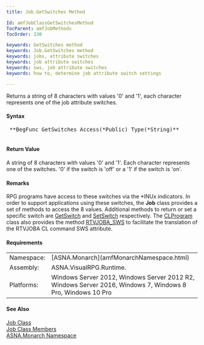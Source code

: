 ```yaml
---
title: Job.GetSwitches Method

Id: amfJobClassGetSwitchesMethod
TocParent: amfJobMethods
TocOrder: 130

keywords: GetSwitches method
keywords: Job.GetSwitches method
keywords: jobs, attribute switches
keywords: job attribute switches
keywords: sws, job attribute switches
keywords: how to, determine job attribute switch settings

---
```


Returns a string of 8 characters with values '0' and '1', each character represents one of the job attribute switches.

#### Syntax
<pre class="prettyprint">
 **BegFunc GetSwitches Access(*Public) Type(*String)** 
            </pre>

#### Return Value
A string of 8 characters with values '0' and '1'. Each character represents one of the switches. '0' if the switch is 'off' or a '1' if the switch is 'on'.

#### Remarks
RPG programs have access to these switches via the *INUx indicators. In order to support applications using these switches, the **Job** class provides a set of methods to access the 8 values. Additional methods to return or set a specific switch are [ GetSwitch](amfJobClassGetSwitchMethod.html) and [ SetSwitch](amfJobClassSetSwitchMethod.html) respectively. The [ CLProgram](amfCLProgramClass.html) class also provides the method [ RTVJOBA_SWS](amfCLProgramClassRTVJOBA_SWSMethod.html) to facilitate the translation of the RTVJOBA CL command SWS attribute.
<!-- start -->

#### Requirements
<table class="dttable" cellspacing="0" cellpadding="4" width="60%">
           <colgroup>
            <col width="15%" style="font-weight:bold" />
            <col width="85%" />
          </colgroup>
          <tr>
            <td>Namespace:</td>
            <td>[ASNA.Monarch](amfMonarchNamespace.html)</td>
          </tr>
          <tr>
            <td>Assembly:</td>
            <td>ASNA.VisualRPG.Runtime.</td>
          </tr>
         <tr>
            <td>Platforms:</td>
            <td> Windows Server 2012, Windows Server 2012 R2, Windows Server 2016, Windows 7, Windows 8 Pro, Windows 10 Pro</td>
         </tr>
</table>

<!-- end -->

#### See Also
[Job Class](amfJobClass.html) <br clear="none" /> [Job Class Members](amfJobMembers.html) <br clear="none" /> [ASNA.Monarch Namespace](amfMonarchNamespace.html) 
